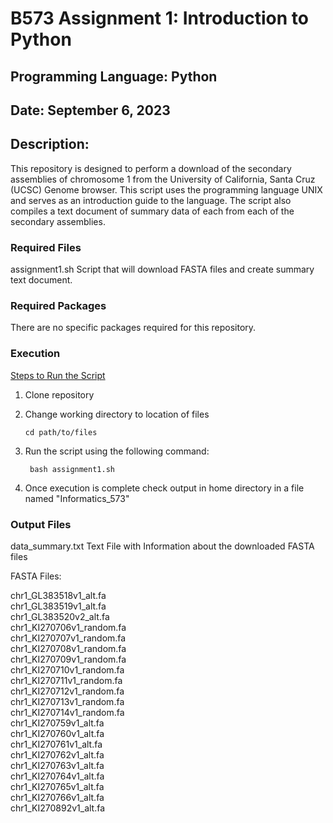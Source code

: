# B573 Assignment 1: Introduction to Python

## Programming Language: Python

## Date: September 6, 2023

## Description:

This repository is designed to perform a download of the secondary assemblies of chromosome 1 from the University of California, Santa Cruz (UCSC) Genome browser. This script uses the programming language UNIX and serves as an introduction guide to the language. The script also compiles a text document of summary data of each from each of the secondary assemblies.

### Required Files

assignment1.sh Script that will download FASTA files and create summary text document.

### Required Packages

There are no specific packages required for this repository.

### Execution

<ins>Steps to Run the Script</ins>

1. Clone repository

2. Change working directory to location of files

    <code>cd path/to/files</code>

3. Run the script using the following command: 

    <code> bash assignment1.sh </code>

4. Once execution is complete check output in home directory in a file named "Informatics_573"

### Output Files

data_summary.txt Text File with Information about the downloaded FASTA files

FASTA Files:

chr1_GL383518v1_alt.fa <br>
chr1_GL383519v1_alt.fa <br>
chr1_GL383520v2_alt.fa <br>
chr1_KI270706v1_random.fa <br>
chr1_KI270707v1_random.fa <br>
chr1_KI270708v1_random.fa <br>
chr1_KI270709v1_random.fa <br>
chr1_KI270710v1_random.fa <br>
chr1_KI270711v1_random.fa <br>
chr1_KI270712v1_random.fa <br>
chr1_KI270713v1_random.fa <br>
chr1_KI270714v1_random.fa <br>
chr1_KI270759v1_alt.fa <br>
chr1_KI270760v1_alt.fa <br>
chr1_KI270761v1_alt.fa <br>
chr1_KI270762v1_alt.fa <br>
chr1_KI270763v1_alt.fa <br>
chr1_KI270764v1_alt.fa <br>
chr1_KI270765v1_alt.fa <br>
chr1_KI270766v1_alt.fa <br>
chr1_KI270892v1_alt.fa

